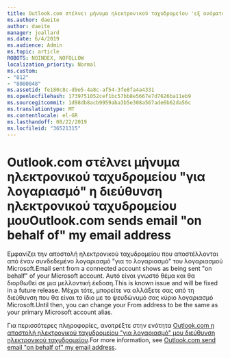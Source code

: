 ```yaml
---
title: Outlook.com στέλνει μήνυμα ηλεκτρονικού ταχυδρομείου 'εξ ονόματος' της διεύθυνσης του ηλεκτρονικού ταχυδρομείου μου
ms.author: daeite
author: daeite
manager: joallard
ms.date: 6/4/2019
ms.audience: Admin
ms.topic: article
ROBOTS: NOINDEX, NOFOLLOW
localization_priority: Normal
ms.custom:
- "812"
- "8000048"
ms.assetid: fe180c8c-d9e5-4a8c-af54-3fe8fa4a4331
ms.openlocfilehash: 1739751052cef1bc57bb8e5667e7d7626ba11eb9
ms.sourcegitcommit: 1d98db8acb9959aba3b5e308a567ade6b62da56c
ms.translationtype: MT
ms.contentlocale: el-GR
ms.lasthandoff: 08/22/2019
ms.locfileid: "36521315"
---
```

# <a name="outlookcom-sends-email-on-behalf-of-my-email-address"></a><span data-ttu-id="a6907-102">Outlook.com στέλνει μήνυμα ηλεκτρονικού ταχυδρομείου "για λογαριασμό" η διεύθυνση ηλεκτρονικού ταχυδρομείου μου</span><span class="sxs-lookup"><span data-stu-id="a6907-102">Outlook.com sends email "on behalf of" my email address</span></span>

<span data-ttu-id="a6907-103">Εμφανίζει την αποστολή ηλεκτρονικού ταχυδρομείου που αποστέλλονται από έναν συνδεδεμένο λογαριασμό "για το λογαριασμό" του λογαριασμού Microsoft.</span><span class="sxs-lookup"><span data-stu-id="a6907-103">Email sent from a connected account shows as being sent "on behalf" of your Microsoft account.</span></span> <span data-ttu-id="a6907-104">Αυτό είναι γνωστό θέμα και θα διορθωθεί σε μια μελλοντική έκδοση.</span><span class="sxs-lookup"><span data-stu-id="a6907-104">This is known issue and will be fixed in a future release.</span></span> <span data-ttu-id="a6907-105">Μέχρι τότε, μπορείτε να αλλάξετε σας από τη διεύθυνση που θα είναι το ίδιο με το ψευδώνυμό σας κύριο λογαριασμό Microsoft.</span><span class="sxs-lookup"><span data-stu-id="a6907-105">Until then, you can change your From address to be the same as your primary Microsoft account alias.</span></span>
  
<span data-ttu-id="a6907-106">Για περισσότερες πληροφορίες, ανατρέξτε στην ενότητα [Outlook.com η αποστολή ηλεκτρονικού ταχυδρομείου "για λογαριασμό" μου διεύθυνση ηλεκτρονικού ταχυδρομείου](https://support.office.com/article/2c2b4d9f-0203-42c6-b2d2-b8aba1386e75?wt.mc_id=Office_Outlook_com_Alchemy).</span><span class="sxs-lookup"><span data-stu-id="a6907-106">For more information, see [Outlook.com send email "on behalf of" my email address](https://support.office.com/article/2c2b4d9f-0203-42c6-b2d2-b8aba1386e75?wt.mc_id=Office_Outlook_com_Alchemy).</span></span>
